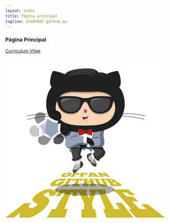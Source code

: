```yaml
---
layout: index
title: Página principal
tagline: aleDh097.github.io
---
```

### Página Principal

[Curriculum Vitae](about)

![DBZ](static/img/foto.png "Portada")

